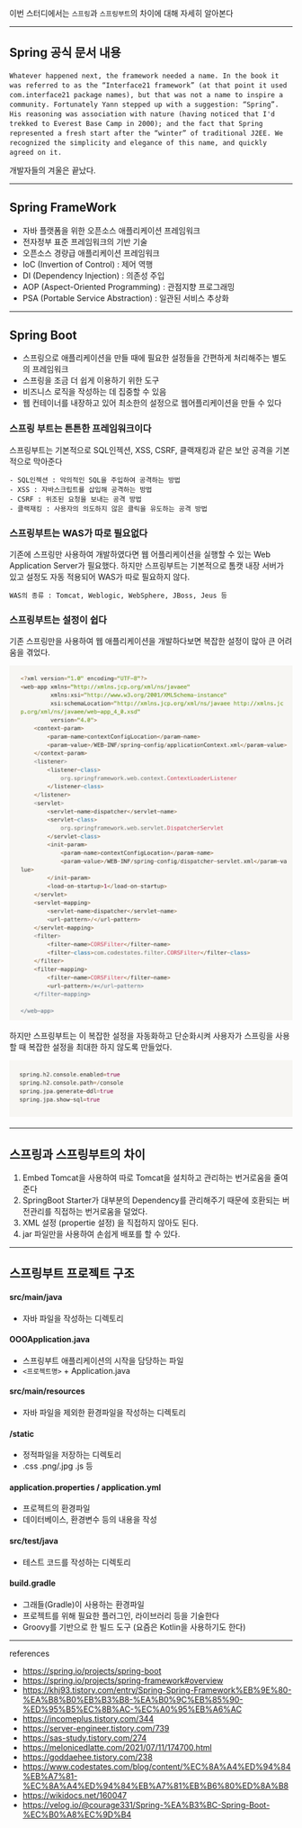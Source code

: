 이번 스터디에서는 `스프링`과 `스프링부트`의 차이에 대해 자세히 알아본다

---

## Spring 공식 문서 내용

`Whatever happened next, the framework needed a name. In the book it was referred to as the “Interface21 framework” (at that point it used com.interface21 package names), but that was not a name to inspire a community. Fortunately Yann stepped up with a suggestion: “Spring”. His reasoning was association with nature (having noticed that I'd trekked to Everest Base Camp in 2000); and the fact that Spring represented a fresh start after the “winter” of traditional J2EE. We recognized the simplicity and elegance of this name, and quickly agreed on it.`

개발자들의 겨울은 끝났다.

---

## Spring FrameWork

- 자바 플랫폼을 위한 오픈소스 애플리케이션 프레임워크
- 전자정부 표준 프레임워크의 기반 기술
- 오픈소스 경량급 애플리케이션 프레임워크
- IoC (Invertion of Control) : 제어 역행
- DI (Dependency Injection) : 의존성 주입
- AOP (Aspect-Oriented Programming) : 관점지향 프로그래밍
- PSA (Portable Service Abstraction) : 일관된 서비스 추상화

---

## Spring Boot

- 스프링으로 애플리케이션을 만들 때에 필요한 설정들을 간편하게 처리해주는 별도의 프레임워크
- 스프링을 조금 더 쉽게 이용하기 위한 도구
- 비즈니스 로직을 작성하는 데 집중할 수 있음
- 웹 컨테이너를 내장하고 있어 최소한의 설정으로 웹어플리케이션을 만들 수 있다

### 스프링 부트는 튼튼한 프레임워크이다

스프링부트는 기본적으로 SQL인젝션, XSS, CSRF, 클랙재킹과 같은 보안 공격을 기본적으로 막아준다

```
- SQL인젝션 : 악의적인 SQL을 주입하여 공격하는 방법
- XSS : 자바스크립트를 삽입해 공격하는 방법
- CSRF : 위조된 요청을 보내는 공격 방법
- 클랙재킹 : 사용자의 의도하지 않은 클릭을 유도하는 공격 방법
```

### 스프링부트는 WAS가 따로 필요없다

기존에 스프링만 사용하여 개발하였다면 웹 어플리케이션을 실행할 수 있는 Web Application Server가 필요했다. 하지만 스프링부트는 기본적으로 톰캣 내장 서버가 있고 설정도 자동 적용되어 WAS가 따로 필요하지 않다.

```
WAS의 종류 : Tomcat, Weblogic, WebSphere, JBoss, Jeus 등
```

### 스프링부트는 설정이 쉽다

기존 스프링만을 사용하여 웹 애플리케이션을 개발하다보면 복잡한 설정이 많아 큰 어려움을 겪었다.

![image](./image/스프링설정.png)

하지만 스프링부트는 이 복잡한 설정을 자동화하고 단순화시켜 사용자가 스프링을 사용할 때 복잡한 설정을 최대한 하지 않도록 만들었다.

![image](./image/스프링부트설정.png)

---

## 스프링과 스프링부트의 차이

1. Embed Tomcat을 사용하여 따로 Tomcat을 설치하고 관리하는 번거로움을 줄여준다
2. SpringBoot Starter가 대부분의 Dependency를 관리해주기 때문에 호환되는 버전관리를 직접하는 번거로움을 덜었다.
3. XML 설정 (propertie 설정) 을 직접하지 않아도 된다.
4. jar 파일만을 사용하여 손쉽게 배포를 할 수 있다.

---

## 스프링부트 프로젝트 구조

#### src/main/java

- 자바 파일을 작성하는 디렉토리

#### OOOApplication.java

- 스프링부트 애플리케이션의 시작을 담당하는 파일
- `<프로젝트명>` + Application.java

#### src/main/resources

- 자바 파일을 제외한 환경파일을 작성하는 디렉토리

#### /static

- 정적파일을 저장하는 디렉토리
- .css .png/.jpg .js 등

#### application.properties / application.yml

- 프로젝트의 환경파일
- 데이터베이스, 환경변수 등의 내용을 작성

#### src/test/java

- 테스트 코드를 작성하는 디렉토리

#### build.gradle

- 그래들(Gradle)이 사용하는 환경파일
- 프로젝트를 위해 필요한 플러그인, 라이브러리 등을 기술한다
- Groovy를 기반으로 한 빌드 도구 (요즘은 Kotlin을 사용하기도 한다)

---

references

- https://spring.io/projects/spring-boot
- https://spring.io/projects/spring-framework#overview
- https://khj93.tistory.com/entry/Spring-Spring-Framework%EB%9E%80-%EA%B8%B0%EB%B3%B8-%EA%B0%9C%EB%85%90-%ED%95%B5%EC%8B%AC-%EC%A0%95%EB%A6%AC
- https://incomeplus.tistory.com/344
- https://server-engineer.tistory.com/739
- https://sas-study.tistory.com/274
- https://melonicedlatte.com/2021/07/11/174700.html
- https://goddaehee.tistory.com/238
- https://www.codestates.com/blog/content/%EC%8A%A4%ED%94%84%EB%A7%81-%EC%8A%A4%ED%94%84%EB%A7%81%EB%B6%80%ED%8A%B8
- https://wikidocs.net/160047
- https://velog.io/@courage331/Spring-%EA%B3%BC-Spring-Boot-%EC%B0%A8%EC%9D%B4
